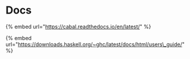 # Docs

{% embed url="https://cabal.readthedocs.io/en/latest/" %}

{% embed url="https://downloads.haskell.org/~ghc/latest/docs/html/users\_guide/" %}



